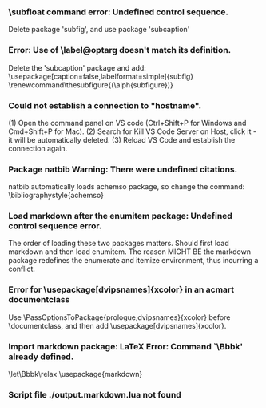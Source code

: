 ### \subfloat command error: Undefined control sequence.
Delete package 'subfig', and use package 'subcaption'

### Error: Use of \label@optarg doesn't match its definition.
Delete the 'subcaption' package and add:
\usepackage[caption=false,labelformat=simple]{subfig}
\renewcommand\thesubfigure{(\alph{subfigure})}
### Could not establish a connection to "hostname".
(1) Open the command panel on VS code (Ctrl+Shift+P for Windows and Cmd+Shift+P for Mac).
(2) Search for Kill VS Code Server on Host, click it - it will be automatically deleted.
(3) Reload VS Code and establish the connection again.

### Package natbib Warning: There were undefined citations.
natbib automatically loads achemso package, so change the command: \bibliographystyle{achemso}

### Load markdown after the enumitem package: Undefined control sequence error.
The order of loading these two packages matters. Should first load markdown and then load enumitem.
The reason MIGHT BE the markdown package redefines the enumerate and itemize environment, thus incurring a conflict.

### Error for \usepackage[dvipsnames]{xcolor} in an acmart documentclass
Use \PassOptionsToPackage{prologue,dvipsnames}{xcolor} before \documentclass, and then add \usepackage[dvipsnames]{xcolor}.

### Import markdown package: LaTeX Error: Command `\Bbbk' already defined.
\let\Bbbk\relax
\usepackage{markdown}

### Script file ./output.markdown.lua not found

